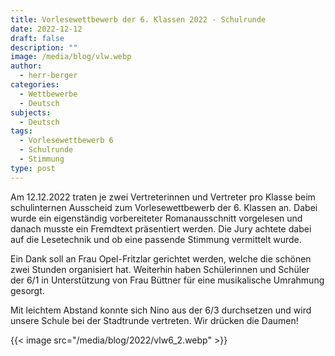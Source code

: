 ```yaml
---
title: Vorlesewettbewerb der 6. Klassen 2022 - Schulrunde
date: 2022-12-12
draft: false
description: ""
image: /media/blog/vlw.webp
author:
  - herr-berger
categories:
  - Wettbewerbe
  - Deutsch
subjects:
  - Deutsch
tags:
  - Vorlesewettbewerb 6
  - Schulrunde
  - Stimmung
type: post
---
```

Am 12.12.2022 traten je zwei Vertreterinnen und Vertreter pro Klasse beim schulinternen Ausscheid zum Vorlesewettbewerb der 6. Klassen an. Dabei wurde ein eigenständig vorbereiteter Romanausschnitt vorgelesen und danach musste ein Fremdtext präsentiert werden. D﻿ie Jury achtete dabei auf die Lesetechnik und ob eine passende Stimmung vermittelt wurde.

Ein Dank soll an Frau Opel-Fritzlar gerichtet werden, welche die schönen zwei Stunden organisiert hat. Weiterhin haben Schülerinnen und Schüler der 6/1 in Unterstützung von Frau Büttner für eine musikalische Umrahmung gesorgt.

Mit leichtem Abstand konnte sich Nino aus der 6/3 durchsetzen und wird unsere Schule bei der Stadtrunde vertreten. Wir drücken die Daumen!



{{< image src="/media/blog/2022/vlw6_2.webp" >}}


